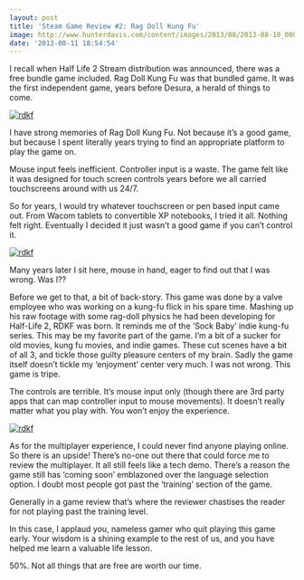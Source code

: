 ```yaml
---
layout: post
title: 'Steam Game Review #2: Rag Doll Kung Fu'
image: http://www.hunterdavis.com/content/images/2013/08/2013-08-10_00003.jpg
date: '2013-08-11 18:54:54'
---
```



I recall when Half Life 2 Stream distribution was announced, there was a free bundle game included. Rag Doll Kung Fu was that bundled game. It was the first independent game, years before Desura, a herald of things to come.

[![rdkf](http://www.hunterdavis.com/content/images/2013/08/2013-08-10_00003-300x168.jpg)](http://www.hunterdavis.com/content/images/2013/08/2013-08-10_00003.jpg)

I have strong memories of Rag Doll Kung Fu. Not because it’s a good game, but because I spent literally years trying to find an appropriate platform to play the game on.

Mouse input feels inefficient. Controller input is a waste. The game felt like it was designed for touch screen controls years before we all carried touchscreens around with us 24/7.

So for years, I would try whatever touchscreen or pen based input came out. From Wacom tablets to convertible XP notebooks, I tried it all. Nothing felt right. Eventually I decided it just wasn’t a good game if you can’t control it.

[![rdkf](http://www.hunterdavis.com/content/images/2013/08/2013-08-10_00002-300x168.jpg)](http://www.hunterdavis.com/content/images/2013/08/2013-08-10_00002.jpg)

Many years later I sit here, mouse in hand, eager to find out that I was wrong. Was I??

Before we get to that, a bit of back-story. This game was done by a valve employee who was working on a kung-fu flick in his spare time. Mashing up his raw footage with some rag-doll physics he had been developing for Half-Life 2, RDKF was born. It reminds me of the ‘Sock Baby’ indie kung-fu series. This may be my favorite part of the game. I’m a bit of a sucker for old movies, kung fu movies, and indie games. These cut scenes have a bit of all 3, and tickle those guilty pleasure centers of my brain. Sadly the game itself doesn’t tickle my ‘enjoyment’ center very much. I was not wrong. This game is tripe.

The controls are terrible. It’s mouse input only (though there are 3rd party apps that can map controller input to mouse movements). It doesn’t really matter what you play with. You won’t enjoy the experience.

[![rdkf](http://www.hunterdavis.com/content/images/2013/08/2013-08-10_00001-300x168.jpg)](http://www.hunterdavis.com/content/images/2013/08/2013-08-10_00001.jpg)

As for the multiplayer experience, I could never find anyone playing online. So there is an upside! There’s no-one out there that could force me to review the multiplayer. It all still feels like a tech demo. There’s a reason the game still has ‘coming soon’ emblazoned over the language selection option. I doubt most people got past the ‘training’ section of the game.

Generally in a game review that’s where the reviewer chastises the reader for not playing past the training level.

In this case, I applaud you, nameless gamer who quit playing this game early. Your wisdom is a shining example to the rest of us, and you have helped me learn a valuable life lesson.

50%. Not all things that are free are worth our time.


